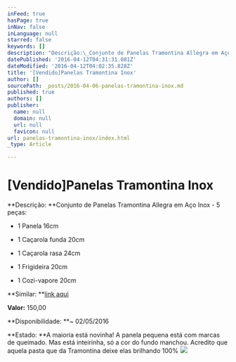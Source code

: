 ```yaml
---
inFeed: true
hasPage: true
inNav: false
inLanguage: null
starred: false
keywords: []
description: "Descrição:\_Conjunto de Panelas Tramontina Allegra em Aço Inox - 5 peças:\_"
datePublished: '2016-04-12T04:31:31.081Z'
dateModified: '2016-04-12T04:02:35.828Z'
title: '[Vendido]Panelas Tramontina Inox'
author: []
sourcePath: _posts/2016-04-06-panelas-tramontina-inox.md
published: true
authors: []
publisher:
  name: null
  domain: null
  url: null
  favicon: null
url: panelas-tramontina-inox/index.html
_type: Article

---
```

# \[Vendido\]Panelas Tramontina Inox

**Descrição: **Conjunto de Panelas Tramontina Allegra em Aço Inox - 5 peças: 

- 1 Panela 16cm

- 1 Caçarola funda 20cm

- 1 Caçarola rasa 24cm

- 1 Frigideira 20cm

- 1 Cozi-vapore 20cm

**Similar: **[link aqui][0]

**Valor:** 150,00

**Disponibilidade: **~ 02/05/2016

**Estado: **A maioria está novinha! A panela pequena está com marcas de queimado. Mas está inteirinha, só a cor do fundo manchou. Acredito que aquela pasta que da Tramontina deixe elas brilhando 100%
![](https://the-grid-user-content.s3-us-west-2.amazonaws.com/d96fd979-7108-4a66-92de-2f3803c34efd.jpg)

[0]: http://www.pontofrio.com.br/UtilidadesDomesticas/Panelas/conjuntodepanelas/Conjunto-de-Panelas-Tramontina-Allegra-65650190-em-Aco-Inox-5-pecas-2277822.html